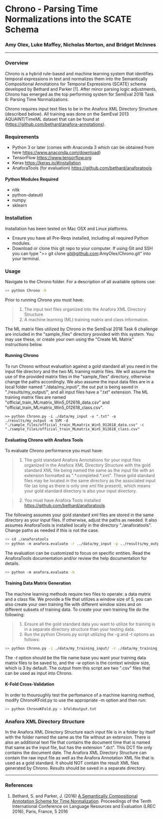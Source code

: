 <!---
output:
  html_document: default
  pdf_document: default
--->

# Chrono - Parsing Time Normalizations into the SCATE Schema

### Amy Olex, Luke Maffey, Nicholas Morton, and Bridget McInnes

---

### Overview

Chrono is a hybrid rule-based and machine learning system that identifies temporal expressions in text and normalizes them into the Semantically Compositional Annotations for Temporal Expressions (SCATE) schema developed by Bethard and Parker [1]. After minor parsing logic adjustments, Chrono has emerged as the top performing system for SemEval 2018 Task 6: Parsing Time Normalizations.

Chrono requires input text files to be in the Anafora XML Directory Structure (described below).  All training was done on the SemEval 2013 AQUAINT/TimeML dataset that can be found at (https://github.com/bethard/anafora-annotations).  

### Requirements

- Python 3 or later (comes with Anaconda 3 which can be obtained from here <https://www.anaconda.com/download>)
- TensorFlow <https://www.tensorflow.org>
- Keras <https://keras.io/#installation>
- AnaforaTools (for evaluation) <https://github.com/bethard/anaforatools>

#### Python Modules Required

 - nltk
 - python-dateutil
 - numpy
 - sklearn

### Installation

Installation has been tested on Mac OSX and Linux platforms.

 - Ensure you have all Pre-Reqs installed, including all required Python modules.
 - Download or clone this git repo to your computer.  If using Git and SSH you can type ">> git clone git@github.com:AmyOlex/Chrono.git" into your terminal.


### Usage

Navigate to the Chrono folder.  For a description of all available options use:

```bash
>> python Chrono -h
```

Prior to running Chrono you must have:

> 1) The input text files organized into the Anafora XML Directory Structure.
> 2) A machine learning (ML) training matrix and class information.

The ML matrix files utilized by Chrono in the SemEval 2018 Task 6 challenge are included in the "sample_files" directory provided with this system.  You may use these, or create your own using the "Create ML Matrix" instructions below. 

#### Running Chrono

To run Chrono without evaluation against a gold standard all you need in the input file directory and the two ML training matrix files.  We will assume the use of the provided matrix files in the "sample_files" directory, otherwise change the paths accordingly.  We also assume the input data files are in a local folder named "./data/my_input/", the out put is being saved in "./results/my_output/", and all input files have a ".txt" extension.  The ML training matrix files are named "official_train_MLmatrix_Win5_012618_data.csv" and "official_train_MLmatrix_Win5_012618_class.csv".  

```
>> python Chrono.py -i ./data/my_input -x ".txt" -o ./results/my_output -m SVM -d "./sample_files/official_train_MLmatrix_Win5_012618_data.csv" -c "./sample_files/official_train_MLmatrix_Win5_012618_class.csv"
```

#### Evaluating Chrono with Anafora Tools

To evaluate Chrono performance you must have:

> 1) The gold standard Anafora Annotations for your input files organized in the Anafora XML Directory Structure with the gold standard XML file being named the same as the input file with an extension formatted as ".\*.completed.\*.xml".  These gold standard files may be located in the same directory as the associated input file (as long as there is only one xml file present), which means your gold standard directory is also your input directory.

> 2) You must have Anafora Tools installed <https://github.com/bethard/anaforatools>.

The following assumes your gold standard xml files are stored in the same directory as your input files.  If otherwise, adjust the paths as needed.  It also assumes AnaforaTools is installed locally in the directory "./anaforatools".  Change paths as needed if this is not the case.

```bash
>> cd ./anaforatools
>> python -m anafora.evaluate -r ../data/my_input -p ../results/my_output
```

The evaluation can be customized to focus on specific entities. Read the AnaforaTools documentation and/or review the help documentation for details.

```bash
>> python -m anafora.evaluate -h
```

#### Training Data Matrix Generation

The machine learning methods require two files to operate: a data matrix and a class file.  We provide a file that utilizes a window size of 5, you can also create your own training file with different window sizes and on different subsets of training data.  To create your own training file do the following:

> 1) Ensure all the gold standard data you want to utilize for training is in a separate directory structure than your testing data.
> 2) Run the python Chrono.py script utilizing the -g and -t options as follows: 

```bash
>> python Chrono.py -i ./data/my_training_input/ -r ./data/my_training_input/ -o ./results/my_output/ -m NB -t "my_train_matrix" -w 5
```

The *-t* option should be the file name base you want your training data matrix files to be saved to, and the *-w* option is the context window size, which is 3 by default.  The output from this script are two ".csv" files that can be used as input into Chrono.

#### K-Fold Cross-Validation
In order to thouroughly test the perfomance of a machine learning method, modify ChronoKFold.py to use the appropriate -m option and then run:
```bash
>> python ChronoKFold.py > kfoldoutput.txt
```
### Anafora XML Directory Structure
In the Anafora XML Directory Structure each input file is in a folder by itself with the folder named the same as the file without an extension.  There is also an additional text file that contains the document time that is named that same as the input file, but has the extension ".dct".  This DCT file only contains the document date. The Anafora XML Directory Structure can contain the raw input file as well as the Anafora Annotation XML file that is used as a gold standard.  It should NOT contain the result XML files generated by Chrono.  Results should be saved in a separate directory.


---
### References

1. Bethard, S. and Parker, J. (2016) [A Semantically Compositional Annotation Scheme for Time Normalization](http://www.lrec-conf.org/proceedings/lrec2016/pdf/288_Paper.pdf). Proceedings of the Tenth International Conference on Language Resources and Evaluation (LREC 2016), Paris, France, 5 2016
